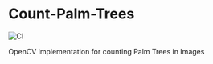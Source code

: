 # Count-Palm-Trees

![CI](https://github.com/umangkeshri/Count-Palm-Trees/workflows/CI/badge.svg)

OpenCV implementation for counting Palm Trees in Images
